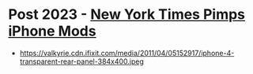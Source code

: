 # Post 2023 - [New York Times Pimps iPhone Mods](https://www.ifixit.com/News/2023/new-york-times-pimps-iphone-mods)

- https://valkyrie.cdn.ifixit.com/media/2011/04/05152917/iphone-4-transparent-rear-panel-384x400.jpeg
